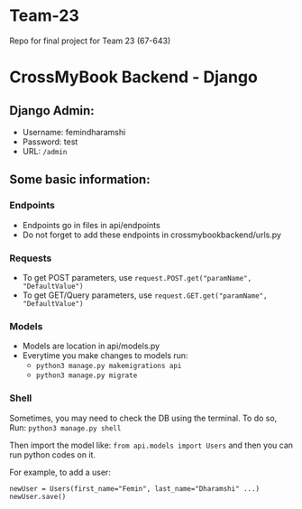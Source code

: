 # Team-23
Repo for final project for Team 23  (67-643)

# CrossMyBook Backend - Django

## Django Admin:
- Username: femindharamshi
- Password: test
- URL: `/admin`

## Some basic information:

### Endpoints
-  Endpoints go in files in api/endpoints
-  Do not forget to add these endpoints in crossmybookbackend/urls.py

### Requests
- To get POST parameters, use `request.POST.get("paramName", "DefaultValue")`
- To get GET/Query parameters, use `request.GET.get("paramName", "DefaultValue")`

### Models
- Models are location in api/models.py
- Everytime you make changes to models run:
    - `python3 manage.py makemigrations api`
    - `python3 manage.py migrate`

### Shell
Sometimes, you may need to check the DB using the terminal. To do so,
Run: `python3 manage.py shell`

Then import the model like: `from api.models import Users`
and then you can run python codes on it.

For example, to add a user:
```
newUser = Users(first_name="Femin", last_name="Dharamshi" ...)
newUser.save()
```


